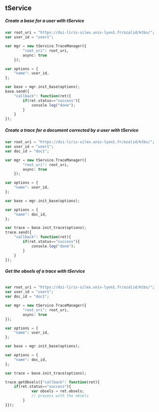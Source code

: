 tService 
----

##### Create a base for a user with tService #####

~~~php
var root_uri = "https://dsi-liris-silex.univ-lyon1.fr/ozalid/ktbs/";
var user_id = "user1";

var mgr = new tService.TraceManager({
		"root_uri": root_uri,
		async: true
	});

var options = {
	"name": user_id,
};

var base = mgr.init_base(options);
base.send({
	"callback": function(ret){
		if(ret.status=="success"){
			console.log("done");
		}
	}
});

~~~

##### Create a trace for a document corrected by a user with tService #####

~~~php
var root_uri = "https://dsi-liris-silex.univ-lyon1.fr/ozalid/ktbs/";
var user_id = "user1";
var doc_id = "doc1";

var mgr = new tService.TraceManager({
		"root_uri": root_uri,
		async: true
	});

var options = {
    "name": user_id,
};

var base = mgr.init_base(options);

var options = {
    "name": doc_id,
};

var trace = base.init_trace(options);
trace.send({
	"callback": function(ret){
		if(ret.status=="success"){
			console.log("done");
		}
	}
});

~~~

##### Get the obsels of a trace with tService #####

~~~php

var root_uri = "https://dsi-liris-silex.univ-lyon1.fr/ozalid/ktbs/";
var user_id = "user1";
var doc_id = "doc1";

var mgr = new tService.TraceManager({
		"root_uri": root_uri,
		async: true
});

var options = {
    "name": user_id,
};

var base = mgr.init_base(options);

var options = {
    "name": doc_id,
};

var trace = base.init_trace(options);

trace.getObsels({"callback": function(ret){
	if(ret.status=="success"){
			var obsels = ret.obsels;
			// process with the obsels
		}
}});
	
~~~
